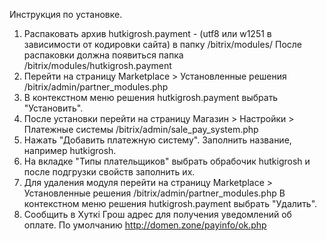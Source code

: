 Инструкция по установке.

1. Распаковать архив hutkigrosh.payment - (utf8 или w1251 в зависимости от кодировки сайта) в папку /bitrix/modules/
После распаковки должна появиться папка /bitrix/modules/hutkigrosh.payment
2. Перейти на страницу Marketplace > Установленные решения /bitrix/admin/partner_modules.php
3. В контекстном меню решения hutkigrosh.payment выбрать "Установить".
4. После установки перейти на страницу Магазин > Настройки > Платежные системы /bitrix/admin/sale_pay_system.php
5. Нажать "Добавить платежную систему". Заполнить название, например hutkigrosh. 
6. На вкладке "Типы плательщиков" выбрать обрабочик hutkigrosh и после подгрузки свойств заполнить их.
8. Для удаления модуля перейти на страницу Marketplace > Установленные решения /bitrix/admin/partner_modules.php
В контекстном меню решения hutkigrosh.payment выбрать "Удалить".
9. Сообщить в Хуткi Грош адрес для получения уведомлений об оплате. По умолчанию  http://domen.zone/payinfo/ok.php 


